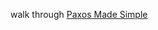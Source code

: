 walk through [Paxos Made Simple](http://research.microsoft.com/en-us/um/people/lamport/pubs/paxos-simple.pdf)
